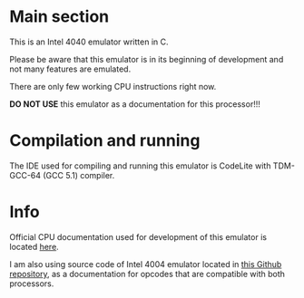 # Main section
This is an Intel 4040 emulator written in C.

Please be aware that this emulator is in its beginning of development and not many features are emulated.

There are only few working CPU instructions right now.

**DO NOT USE** this emulator as a documentation for this processor!!!

# Compilation and running
The IDE used for compiling and running this emulator is CodeLite with TDM-GCC-64 (GCC 5.1) compiler.

# Info
Official CPU documentation used for development of this emulator is located [here](http://datasheets.chipdb.org/Intel/MCS-40/4040.pdf).

I am also using source code of Intel 4004 emulator located in [this Github repository](https://github.com/grubermeister/i4004), as a documentation for opcodes that are compatible with both processors.